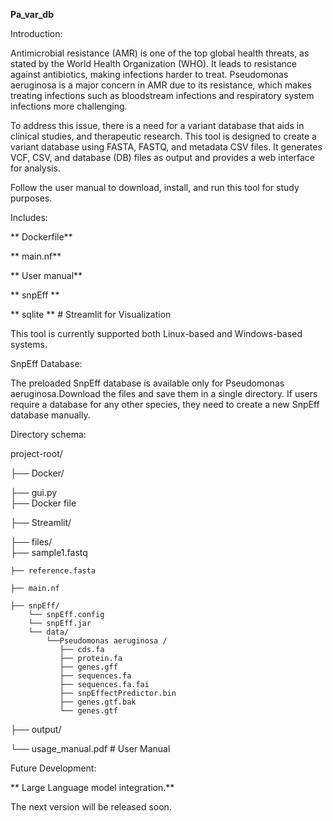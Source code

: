 **Pa_var_db**

Introduction:

Antimicrobial resistance (AMR) is one of the top global health threats, as stated by the World
Health Organization (WHO). It leads to resistance against antibiotics, making infections harder
to treat. Pseudomonas aeruginosa is a major concern in AMR due to its resistance, which makes
treating infections such as bloodstream infections and respiratory system infections more
challenging.

To address this issue, there is a need for a variant database that aids in clinical studies, and
therapeutic research. This tool is designed to create a variant database using FASTA, FASTQ,
and metadata CSV files. It generates VCF, CSV, and database (DB) files as output and provides a
web interface for analysis.

Follow the user manual to download, install, and run this tool for study purposes.

Includes:

   ** Dockerfile**
   
   ** main.nf**
   
   ** User manual**
   
   ** snpEff **

   ** sqlite **  # Streamlit for Visualization 
   
This tool is currently supported both Linux-based and Windows-based systems.

SnpEff Database:

 The preloaded SnpEff database is available only for Pseudomonas aeruginosa.Download the files and save them in a single directory.
 If users require a database for any other species, they need to create a new SnpEff database manually.

 Directory schema:

project-root/

├── Docker/  

   ├── gui.py                   
   ├── Docker file   

├── Streamlit/    

├── files/                            
    ├── sample1.fastq
    
    ├── reference.fasta
    
    ├── main.nf      
    
    ├── snpEff/   
        └── snpEff.config    
        └── snpEff.jar
        └── data/
            └──Pseudomonas aeruginosa /      
               ├── cds.fa                    
               ├── protein.fa                    
               ├── genes.gff                 
               ├── sequences.fa                    
               ├── sequences.fa.fai
               ├── snpEffectPredictor.bin
               ├── genes.gtf.bak
               └── genes.gtf
               
├── output/   

└── usage_manual.pdf                  # User Manual 

    
Future Development:

**     Large Language model integration.**

The next version will be released soon.
